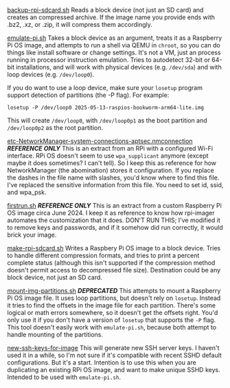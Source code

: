 [backup-rpi-sdcard.sh](backup-rpi-sdcard.sh) Reads a block device (not just an SD card) and creates an compressed archive. If the image name you provide ends with .bz2, .xz, or .zip, it will compress them accordingly.

[emulate-pi.sh](emulate-pi.sh) Takes a block device as an argument, treats it as a Raspberry Pi OS image, and attempts to run a shell via QEMU in `chroot`, so you can do things like install software or change settings. It's not a VM, just an process running in processor instruction emulation. Tries to autodetect 32-bit or 64-bit installations, and will work with physical devices (e.g. `/dev/sda`) and with loop devices (e.g. `/dev/loop0`). 

If you do want to use a loop device, make sure your `losetup` program support detection of partitions (the -P flag). For example: 

	losetup -P /dev/loop0 2025-05-13-raspios-bookworm-arm64-lite.img

This will create `/dev/loop0`, with `/dev/loop0p1` as the boot partition and `/dev/loop0p2` as the root partition.

[etc-NetworkManager-system-connections-aptsec.nmconnection](etc-NetworkManager-system-connections-aptsec.nmconnection) ***REFERENCE ONLY*** This is an extract from an RPi with a configured Wi-Fi interface. RPi OS doesn't seem to use `wpa_supplicant` anymore (except maybe it does sometimes? I can't tell). So I keep this as reference for how NetworkManager (the abomination) stores it configuration. If you replace the dashes in the file name with slashes, you'd know where to find this file. I've replaced the sensitive information from this file. You need to set id, ssid, and wpa_psk.

[firstrun.sh](firstrun.sh) ***REFERENCE ONLY*** This is an extract from a custom Raspberry Pi OS image circa June 2024. I keep it as reference to know how rpi-imager automates the customization that it does. DON'T RUN THIS; I've modified it to remove keys and passwords, and if it somehow did run correctly, it would brick your image.

[make-rpi-sdcard.sh](make-rpi-sdcard.sh) Writes a Raspbery Pi OS image to a block device. Tries to handle different compression formats, and tries to print a percent complete status (although this isn't supported if the compression method doesn't permit access to decompressed file size). Destination could be any block device, not just an SD card.

[mount-img-partitions.sh](mount-img-partitions.sh) ***DEPRECATED*** This attempts to mount a Raspberry Pi OS image file. It uses loop partitions, but doesn't rely on `losetup`. Instead it tries to find the offsets in the image file for each partition. There's some logical or math errors somewhere, so it doesn't get the offsets right. You'd only use it if you don't have a version of `losetup` that supports the `-P` flag. This tool doesn't easily work with `emulate-pi.sh`, because both attempt to handle mounting of the partitions.

[new-ssh-keys-for-image](new-ssh-keys-for-image) This will generate new SSH server keys. I haven't used it in a while, so I'm not sure if it's compatible with recent SSHD default configurations. But it's a start. Intention is to use this when you are duplicating an existing RPi OS image, and want to make unique SSHD keys. Intended to be used with `emulate-pi.sh`.


